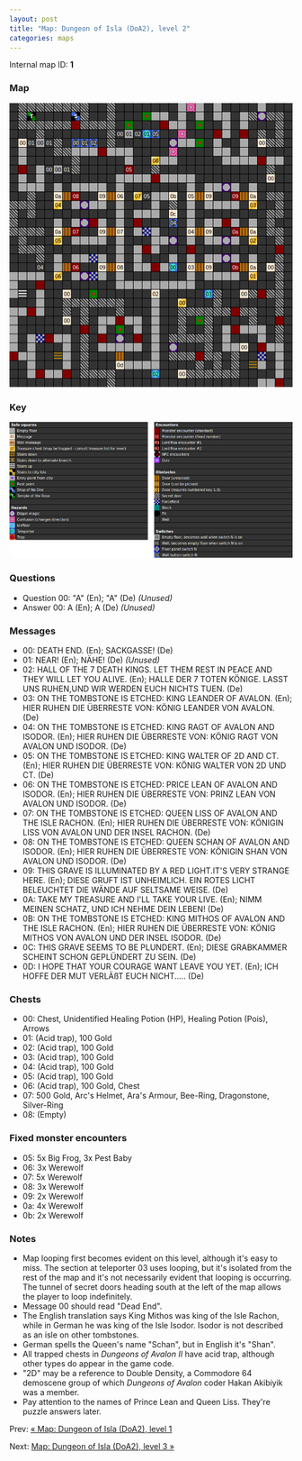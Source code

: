 ```yaml
---
layout: post
title: "Map: Dungeon of Isla (DoA2), level 2"
categories: maps
---
```


Internal map ID: __1__

### Map

![Dungeons of Avalon II, dungeon level 2 map](../images/doa2-d2.png "Dungeon level 2 map")

### Key

![Dungeons of Avalon II, map key](../images/doa2-key.png "Map key")

### Questions

* Question 00: "A" (En); "A" (De) _(Unused)_
* Answer 00: A (En); A (De) _(Unused)_

### Messages

* 00: DEATH END. (En);
  SACKGASSE! (De)
* 01: NEAR! (En);
  N&Auml;HE! (De) _(Unused)_
* 02: HALL OF THE 7 DEATH KINGS. LET THEM REST IN PEACE AND THEY WILL LET YOU ALIVE. (En);
  HALLE DER 7 TOTEN K&Ouml;NIGE. LASST UNS RUHEN,UND WIR WERDEN  EUCH NICHTS TUEN. (De)
* 03: ON THE TOMBSTONE IS ETCHED: KING LEANDER OF AVALON. (En);
  HIER RUHEN DIE &Uuml;BERRESTE VON: K&Ouml;NIG LEANDER VON AVALON. (De)
* 04: ON THE TOMBSTONE IS ETCHED: KING RAGT OF AVALON AND ISODOR. (En);
  HIER RUHEN DIE &Uuml;BERRESTE VON: K&Ouml;NIG RAGT VON AVALON UND ISODOR. (De)
* 05: ON THE TOMBSTONE IS ETCHED: KING WALTER OF 2D AND CT. (En);
  HIER RUHEN DIE &Uuml;BERRESTE VON: K&Ouml;NIG WALTER VON 2D UND CT. (De)
* 06: ON THE TOMBSTONE IS ETCHED: PRICE LEAN OF AVALON AND ISODOR. (En);
  HIER RUHEN DIE &Uuml;BERRESTE VON: PRINZ LEAN VON AVALON UND ISODOR. (De)
* 07: ON THE TOMBSTONE IS ETCHED: QUEEN LISS OF AVALON AND THE ISLE RACHON. (En);
  HIER RUHEN DIE &Uuml;BERRESTE VON: K&Ouml;NIGIN LISS VON AVALON UND DER INSEL RACHON. (De)
* 08: ON THE TOMBSTONE IS ETCHED: QUEEN SCHAN OF AVALON AND ISODOR. (En);
  HIER RUHEN DIE &Uuml;BERRESTE VON: K&Ouml;NIGIN SHAN VON AVALON UND ISODOR. (De)
* 09: THIS GRAVE IS ILLUMINATED BY A RED LIGHT.IT'S VERY  STRANGE HERE. (En);
  DIESE GRUFT IST UNHEIMLICH. EIN ROTES LICHT BELEUCHTET DIE  W&Auml;NDE AUF SELTSAME WEISE. (De)
* 0A: TAKE MY TREASURE AND I'LL TAKE YOUR LIVE. (En);
  NIMM MEINEN SCHATZ, UND ICH NEHME DEIN LEBEN! (De)
* 0B: ON THE TOMBSTONE IS ETCHED: KING MITHOS OF AVALON AND THE ISLE RACHON. (En);
  HIER RUHEN DIE &Uuml;BERRESTE VON: K&Ouml;NIG MITHOS VON AVALON UND DER INSEL ISODOR. (De)
* 0C: THIS GRAVE SEEMS TO BE PLUNDERT. (En);
  DIESE GRABKAMMER SCHEINT SCHON GEPL&Uuml;NDERT ZU SEIN. (De)
* 0D: I HOPE THAT YOUR COURAGE WANT LEAVE YOU YET. (En);
  ICH HOFFE DER MUT VERL&Auml;&szlig;T EUCH NICHT..... (De)

### Chests

* 00: Chest, Unidentified Healing Potion (HP), Healing Potion (Pois), Arrows
* 01: (Acid trap), 100 Gold
* 02: (Acid trap), 100 Gold
* 03: (Acid trap), 100 Gold
* 04: (Acid trap), 100 Gold
* 05: (Acid trap), 100 Gold
* 06: (Acid trap), 100 Gold, Chest
* 07: 500 Gold, Arc's Helmet, Ara's Armour, Bee-Ring, Dragonstone, Silver-Ring
* 08: (Empty)

### Fixed monster encounters

* 05: 5x Big Frog, 3x Pest Baby
* 06: 3x Werewolf
* 07: 5x Werewolf
* 08: 3x Werewolf
* 09: 2x Werewolf
* 0a: 4x Werewolf
* 0b: 2x Werewolf

### Notes

* Map looping first becomes evident on this level, although it's easy to miss.
  The section at teleporter 03 uses looping, but it's isolated from the rest
  of the map and it's not necessarily evident that looping is occurring.
  The tunnel of secret doors heading south at the left of the map allows the
  player to loop indefinitely.
* Message 00 should read "Dead End".
* The English translation says King Mithos was king of the Isle
  Rachon, while in German he was king of the Isle Isodor.
  Isodor is not described as an isle on other tombstones.
* German spells the Queen's name "Schan", but in English it's "Shan".
* All trapped chests in _Dungeons of Avalon II_ have acid trap, although other
  types do appear in the game code.
* "2D" may be a reference to Double Density, a Commodore 64 demoscene group of
  which _Dungeons of Avalon_ coder Hakan Akibiyik was a member.
* Pay attention to the names of Prince Lean and Queen Liss.
  They're puzzle answers later.

Prev: [&laquo; Map: Dungeon of Isla (DoA2), level 1](doa2-dungeon1.html)

Next: [Map: Dungeon of Isla (DoA2), level 3 &raquo;](doa2-dungeon3.html)
